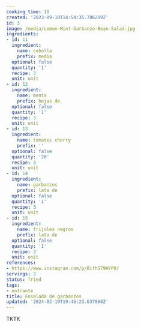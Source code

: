 ```yaml
---
cooking_time: 10
created: '2023-09-10T14:54:35.786299Z'
id: 3
image: /media/Lemon-Mint-Garbanzo-Bean-Salad.jpg
ingredients:
- id: 11
  ingredient:
    name: cebolla
    prefix: media
  optional: false
  quantity: '1'
  recipe: 3
  unit: unit
- id: 12
  ingredient:
    name: menta
    prefix: hojas de
  optional: false
  quantity: '1'
  recipe: 3
  unit: unit
- id: 13
  ingredient:
    name: tomates cherry
    prefix: ''
  optional: false
  quantity: '20'
  recipe: 3
  unit: unit
- id: 14
  ingredient:
    name: garbanzos
    prefix: lata de
  optional: false
  quantity: '1'
  recipe: 3
  unit: unit
- id: 15
  ingredient:
    name: frijoles negros
    prefix: lata de
  optional: false
  quantity: '1'
  recipe: 3
  unit: unit
references:
- https://www.instagram.com/p/BifhS79HYP0/
servings: 2
status: Tried
tags:
- entrante
title: Ensalada de garbanzos
updated: '2024-02-19T19:46:23.637860Z'
---
```


TKTK
